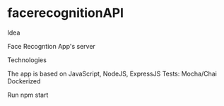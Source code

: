 # facerecognitionAPI

Idea

Face Recogntion App's server

Technologies

The app is based on JavaScript, NodeJS, ExpressJS
Tests: Mocha/Chai
Dockerized

Run 
npm start
